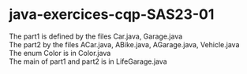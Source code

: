 # java-exercices-cqp-SAS23-01
The part1 is defined by the files Car.java, Garage.java <br>
The part2 by the files ACar.java, ABike.java, AGarage.java, Vehicle.java <br>
The enum Color is in Color.java <br>
The main of part1 and part2 is in LifeGarage.java
